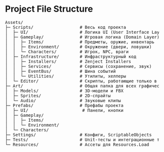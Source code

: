 # Project File Structure

<pre>
Assets/  
├─ Scripts/                  # Весь код проекта  
│  ├─ UI/                    # Логика UI (User Interface Layer)  
│  ├─ Gameplay/              # Игровая логика (Domain Layer)  
│  │  ├─ Items/              # Предметы, оружие, инвентарь  
│  │  ├─ Environment/        # Окружение (двери, ловушки)  
│  │  └─ Characters/         # Игрок, NPC, враги  
│  ├─ Infrastructure/        # Инфраструктурный код  
│  │  ├─ Installers/         # Zenject Installers  
│  │  ├─ Services/           # Сервисы (сохранение, звук)  
│  │  ├─ EventBus/           # Шина событий  
│  │  └─ Utilities/          # Утилиты, хелперы  
│  └─ Editor/                # Скрипты, работающие только в редакторе Unity  
├─ Art/                      # Общая папка для всех графических и аудио ассетов  
│  ├─ Models/                # 3D-модели и FBX  
│  ├─ Sprites/               # 2D-спрайты  
│  └─ Audio/                 # Звуковые клипы  
├─ Prefabs/                  # Префабы проекта  
│  ├─ UI/                     # Панели, кнопки  
│  ├─ Gameplay/  
│  │  ├─ Items/  
│  │  └─ Environment/  
│  └─ Characters/  
├─ Settings/                 # Конфиги, ScriptableObjects  
├─ Tests/                    # Unit-тесты и интеграционные тесты  
└─ Resources/                # Ассеты для Resources.Load  
</pre>
